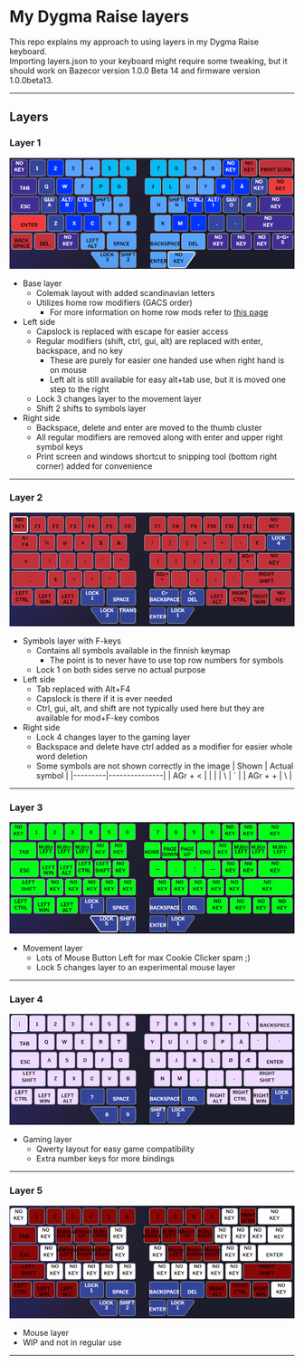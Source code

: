 # My Dygma Raise layers

This repo explains my approach to using layers in my Dygma Raise keyboard.  
Importing layers.json to your keyboard might require some tweaking, but it should work on Bazecor version 1.0.0 Beta 14 and firmware version 1.0.0beta13.

---

## Layers

### Layer 1

![layer_1](./img/layer_1.png)

- Base layer
  - Colemak layout with added scandinavian letters
  - Utilizes home row modifiers (GACS order)
    - For more information on home row mods refer to [this page](https://precondition.github.io/home-row-mods)
- Left side
  - Capslock is replaced with escape for easier access
  - Regular modifiers (shift, ctrl, gui, alt) are replaced with enter, backspace, and no key
    - These are purely for easier one handed use when right hand is on mouse
    - Left alt is still available for easy alt+tab use, but it is moved one step to the right
  - Lock 3 changes layer to the movement layer
  - Shift 2 shifts to symbols layer
- Right side
  - Backspace, delete and enter are moved to the thumb cluster
  - All regular modifiers are removed along with enter and upper right symbol keys
  - Print screen and windows shortcut to snipping tool (bottom right corner) added for convenience

---

### Layer 2

![layer_2](./img/layer_2.png)

- Symbols layer with F-keys
  - Contains all symbols available in the finnish keymap
    - The point is to never have to use top row numbers for symbols
  - Lock 1 on both sides serve no actual purpose
- Left side
  - Tab replaced with Alt+F4
  - Capslock is there if it is ever needed
  - Ctrl, gui, alt, and shift are not typically used here but they are available for mod+F-key combos
- Right side
  - Lock 4 changes layer to the gaming layer
  - Backspace and delete have ctrl added as a modifier for easier whole word deletion
  - Some symbols are not shown correctly in the image
    | Shown | Actual symbol |
    |---------|---------------|
    | AGr + < | \| |
    | \ | ` |
    | AGr + + | \ |

---

### Layer 3

![layer_3](./img/layer_3.png)

- Movement layer
  - Lots of Mouse Button Left for max Cookie Clicker spam ;)
  - Lock 5 changes layer to an experimental mouse layer

---

### Layer 4

![layer_4](./img/layer_4.png)

- Gaming layer
  - Qwerty layout for easy game compatibility
  - Extra number keys for more bindings

---

### Layer 5

![layer_5](./img/layer_5.png)

- Mouse layer
- WIP and not in regular use

---
